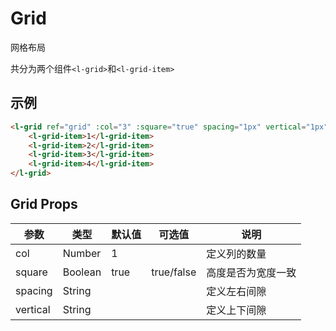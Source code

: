 # Grid

网格布局

共分为两个组件`<l-grid>`和`<l-grid-item>`

## 示例

```html
<l-grid ref="grid" :col="3" :square="true" spacing="1px" vertical="1px">
	<l-grid-item>1</l-grid-item>
	<l-grid-item>2</l-grid-item>
	<l-grid-item>3</l-grid-item>
	<l-grid-item>4</l-grid-item>
</l-grid>
```

## Grid Props

| 参数     | 类型    | 默认值 | 可选值     | 说明               |
| -------- | ------- | ------ | ---------- | ------------------ |
| col      | Number  | 1      |            | 定义列的数量       |
| square   | Boolean | true   | true/false | 高度是否为宽度一致 |
| spacing  | String  |        |            | 定义左右间隙       |
| vertical | String  |        |            | 定义上下间隙       |

